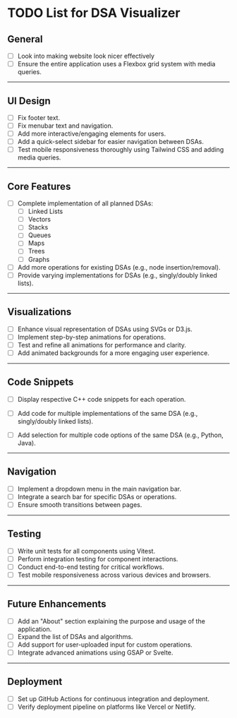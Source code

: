 # TODO List for DSA Visualizer

## General
- [ ] Look into making website look nicer effectively 
- [ ] Ensure the entire application uses a Flexbox grid system with media queries.

---

## UI Design
- [ ] Fix footer text.
- [ ] Fix menubar text and navigation.
- [ ] Add more interactive/engaging elements for users.
- [ ] Add a quick-select sidebar for easier navigation between DSAs.
- [ ] Test mobile responsiveness thoroughly using Tailwind CSS and adding media queries.

---

## Core Features
- [ ] Complete implementation of all planned DSAs:
  - [ ] Linked Lists
  - [ ] Vectors
  - [ ] Stacks
  - [ ] Queues
  - [ ] Maps
  - [ ] Trees
  - [ ] Graphs
- [ ] Add more operations for existing DSAs (e.g., node insertion/removal).
- [ ] Provide varying implementations for DSAs (e.g., singly/doubly linked lists).

--- 

## Visualizations
- [ ] Enhance visual representation of DSAs using SVGs or D3.js.
- [ ] Implement step-by-step animations for operations.
- [ ] Test and refine all animations for performance and clarity.
- [ ] Add animated backgrounds for a more engaging user experience.

---

## Code Snippets
- [ ] Display respective C++ code snippets for each operation.
- [ ] Add code for multiple implementations of the same DSA (e.g., singly/doubly linked lists).
- [ ] Add selection for multiple code options of the same DSA (e.g., Python, Java).


---

## Navigation
- [ ] Implement a dropdown menu in the main navigation bar.
- [ ] Integrate a search bar for specific DSAs or operations.
- [ ] Ensure smooth transitions between pages.

---

## Testing
- [ ] Write unit tests for all components using Vitest.
- [ ] Perform integration testing for component interactions.
- [ ] Conduct end-to-end testing for critical workflows.
- [ ] Test mobile responsiveness across various devices and browsers.

---

## Future Enhancements
- [ ] Add an "About" section explaining the purpose and usage of the application.
- [ ] Expand the list of DSAs and algorithms.
- [ ] Add support for user-uploaded input for custom operations.
- [ ] Integrate advanced animations using GSAP or Svelte.

---

## Deployment
- [ ] Set up GitHub Actions for continuous integration and deployment.
- [ ] Verify deployment pipeline on platforms like Vercel or Netlify.
